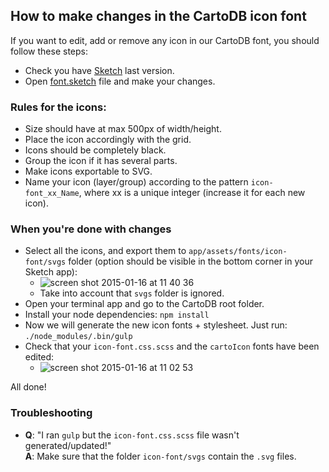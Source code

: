 How to make changes in the CartoDB icon font
--------------------------------------------

If you want to edit, add or remove any icon in our CartoDB font, you should follow these steps:

- Check you have [Sketch](http://bohemiancoding.com/sketch/) last version.
- Open [font.sketch](http://github.com/CartoDB/CartoAssets/blob/master/icon-font/font.sketch) file and make your changes.

### Rules for the icons:
- Size should have at max 500px of width/height.
- Place the icon accordingly with the grid.
- Icons should be completely black.
- Group the icon if it has several parts.
- Make icons exportable to SVG.
- Name your icon (layer/group) according to the pattern `icon-font_xx_Name`, where xx is a unique integer (increase it for each new icon).

### When you're done with changes

- Select all the icons, and export them to `app/assets/fonts/icon-font/svgs` folder (option should be visible in the bottom corner in your Sketch app):
  - ![screen shot 2015-01-16 at 11 40 36](https://cloud.githubusercontent.com/assets/978461/5774986/93dc90e8-9d74-11e4-8064-a478e55d392b.png)
  - Take into account that ```svgs``` folder is ignored.
- Open your terminal app and go to the CartoDB root folder.
- Install your node dependencies: `npm install`
- Now we will generate the new icon fonts + stylesheet. Just run: `./node_modules/.bin/gulp`
- Check that your `icon-font.css.scss` and the `cartoIcon` fonts have been edited:
  - ![screen shot 2015-01-16 at 11 02 53](https://cloud.githubusercontent.com/assets/978461/5775004/acf10faa-9d74-11e4-893c-790da626d894.png)

All done!


### Troubleshooting

- **Q**: "I ran `gulp` but the `icon-font.css.scss` file wasn't generated/updated!"  
 **A**: Make sure that the folder `icon-font/svgs` contain the `.svg` files.
